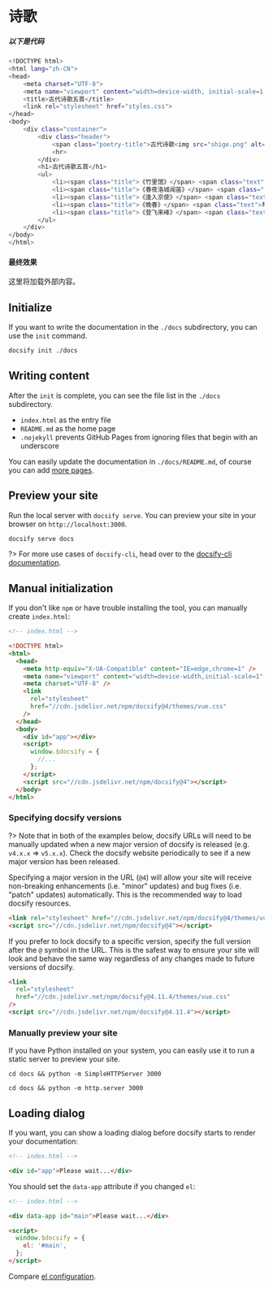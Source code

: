 # 诗歌

##### 以下是代码
```bash
<!DOCTYPE html>
<html lang="zh-CN">
<head>
    <meta charset="UTF-8">
    <meta name="viewport" content="width=device-width, initial-scale=1.0">
    <title>古代诗歌五首</title>
    <link rel="stylesheet" href="styles.css">
</head>
<body>
    <div class="container">
        <div class="header">
            <span class="poetry-title">古代诗歌<img src="shige.png" alt=""></span>
            <hr>
        </div>
        <h1>古代诗歌五首</h1>
        <ul>
            <li><span class="title">《竹里馆》</span> <span class="text">独坐幽篁里，</span><span class="special-text">弹琴复长啸</span>。<span class="text">深林人不知，明月来相照。</span></li>
            <li><span class="title">《春夜洛城闻笛》</span> <span class="text">谁家玉笛暗飞声，</span><span class="special-text">散入春风满洛城</span>。<span class="text">此夜曲中闻折柳，何人不起故园情。</span></li>
            <li><span class="title">《逢入京使》</span> <span class="text">故园东望路漫漫，双袖龙钟泪不干。马上相逢无纸笔，凭君传语报平安。</span></li>
            <li><span class="title">《晚春》</span> <span class="text">草树知春不久归，百般红紫斗芳菲。杨花榆荚无才思，惟解漫天作雪飞。</span></li>
            <li><span class="title">《登飞来峰》</span> <span class="text">飞来山上千寻塔，闻说鸡鸣见日升。不畏浮云遮望眼，自缘身在最高层。</span></li>
        </ul>
    </div>
</body>
</html>
```
#### 最终效果
<div id="your-container">这里将加载外部内容。</div>

<script>
    fetch('html/诗歌.html')
        .then(response => response.text())
        .then(data => {
            document.getElementById('your-container').innerHTML = data;
        })
        .catch(error => console.error('加载内容时出错:', error));
</script>

## Initialize

If you want to write the documentation in the `./docs` subdirectory, you can use the `init` command.

```bash
docsify init ./docs
```

## Writing content

After the `init` is complete, you can see the file list in the `./docs` subdirectory.

- `index.html` as the entry file
- `README.md` as the home page
- `.nojekyll` prevents GitHub Pages from ignoring files that begin with an underscore

You can easily update the documentation in `./docs/README.md`, of course you can add [more pages](more-pages.md).

## Preview your site

Run the local server with `docsify serve`. You can preview your site in your browser on `http://localhost:3000`.

```bash
docsify serve docs
```

?> For more use cases of `docsify-cli`, head over to the [docsify-cli documentation](https://github.com/docsifyjs/docsify-cli).

## Manual initialization

If you don't like `npm` or have trouble installing the tool, you can manually create `index.html`:

```html
<!-- index.html -->

<!DOCTYPE html>
<html>
  <head>
    <meta http-equiv="X-UA-Compatible" content="IE=edge,chrome=1" />
    <meta name="viewport" content="width=device-width,initial-scale=1" />
    <meta charset="UTF-8" />
    <link
      rel="stylesheet"
      href="//cdn.jsdelivr.net/npm/docsify@4/themes/vue.css"
    />
  </head>
  <body>
    <div id="app"></div>
    <script>
      window.$docsify = {
        //...
      };
    </script>
    <script src="//cdn.jsdelivr.net/npm/docsify@4"></script>
  </body>
</html>
```

### Specifying docsify versions

?> Note that in both of the examples below, docsify URLs will need to be manually updated when a new major version of docsify is released (e.g. `v4.x.x` => `v5.x.x`). Check the docsify website periodically to see if a new major version has been released.

Specifying a major version in the URL (`@4`) will allow your site will receive non-breaking enhancements (i.e. "minor" updates) and bug fixes (i.e. "patch" updates) automatically. This is the recommended way to load docsify resources.

```html
<link rel="stylesheet" href="//cdn.jsdelivr.net/npm/docsify@4/themes/vue.css" />
<script src="//cdn.jsdelivr.net/npm/docsify@4"></script>
```

If you prefer to lock docsify to a specific version, specify the full version after the `@` symbol in the URL. This is the safest way to ensure your site will look and behave the same way regardless of any changes made to future versions of docsify.

```html
<link
  rel="stylesheet"
  href="//cdn.jsdelivr.net/npm/docsify@4.11.4/themes/vue.css"
/>
<script src="//cdn.jsdelivr.net/npm/docsify@4.11.4"></script>
```

### Manually preview your site

If you have Python installed on your system, you can easily use it to run a static server to preview your site.

```python2
cd docs && python -m SimpleHTTPServer 3000
```

```python3
cd docs && python -m http.server 3000
```

## Loading dialog

If you want, you can show a loading dialog before docsify starts to render your documentation:

```html
<!-- index.html -->

<div id="app">Please wait...</div>
```

You should set the `data-app` attribute if you changed `el`:

```html
<!-- index.html -->

<div data-app id="main">Please wait...</div>

<script>
  window.$docsify = {
    el: '#main',
  };
</script>
```

Compare [el configuration](configuration.md#el).
